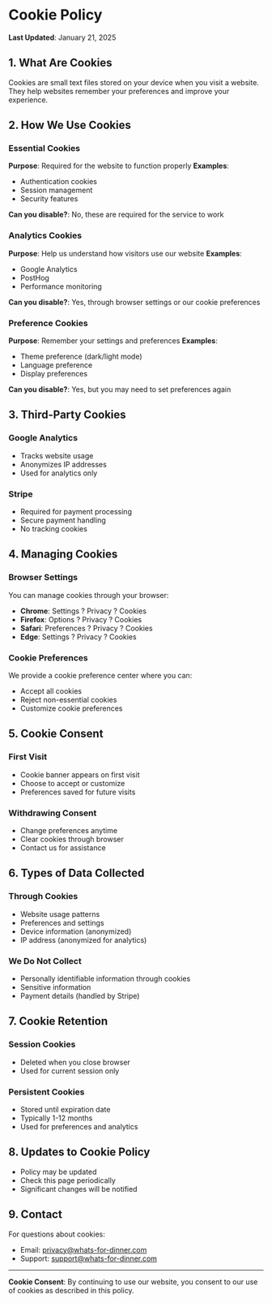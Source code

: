 # Cookie Policy

**Last Updated**: January 21, 2025

## 1. What Are Cookies

Cookies are small text files stored on your device when you visit a website. They help websites remember your preferences and improve your experience.

## 2. How We Use Cookies

### Essential Cookies
**Purpose**: Required for the website to function properly
**Examples**:
- Authentication cookies
- Session management
- Security features

**Can you disable?**: No, these are required for the service to work

### Analytics Cookies
**Purpose**: Help us understand how visitors use our website
**Examples**:
- Google Analytics
- PostHog
- Performance monitoring

**Can you disable?**: Yes, through browser settings or our cookie preferences

### Preference Cookies
**Purpose**: Remember your settings and preferences
**Examples**:
- Theme preference (dark/light mode)
- Language preference
- Display preferences

**Can you disable?**: Yes, but you may need to set preferences again

## 3. Third-Party Cookies

### Google Analytics
- Tracks website usage
- Anonymizes IP addresses
- Used for analytics only

### Stripe
- Required for payment processing
- Secure payment handling
- No tracking cookies

## 4. Managing Cookies

### Browser Settings
You can manage cookies through your browser:
- **Chrome**: Settings ? Privacy ? Cookies
- **Firefox**: Options ? Privacy ? Cookies
- **Safari**: Preferences ? Privacy ? Cookies
- **Edge**: Settings ? Privacy ? Cookies

### Cookie Preferences
We provide a cookie preference center where you can:
- Accept all cookies
- Reject non-essential cookies
- Customize cookie preferences

## 5. Cookie Consent

### First Visit
- Cookie banner appears on first visit
- Choose to accept or customize
- Preferences saved for future visits

### Withdrawing Consent
- Change preferences anytime
- Clear cookies through browser
- Contact us for assistance

## 6. Types of Data Collected

### Through Cookies
- Website usage patterns
- Preferences and settings
- Device information (anonymized)
- IP address (anonymized for analytics)

### We Do Not Collect
- Personally identifiable information through cookies
- Sensitive information
- Payment details (handled by Stripe)

## 7. Cookie Retention

### Session Cookies
- Deleted when you close browser
- Used for current session only

### Persistent Cookies
- Stored until expiration date
- Typically 1-12 months
- Used for preferences and analytics

## 8. Updates to Cookie Policy

- Policy may be updated
- Check this page periodically
- Significant changes will be notified

## 9. Contact

For questions about cookies:
- Email: privacy@whats-for-dinner.com
- Support: support@whats-for-dinner.com

---

**Cookie Consent**: By continuing to use our website, you consent to our use of cookies as described in this policy.

